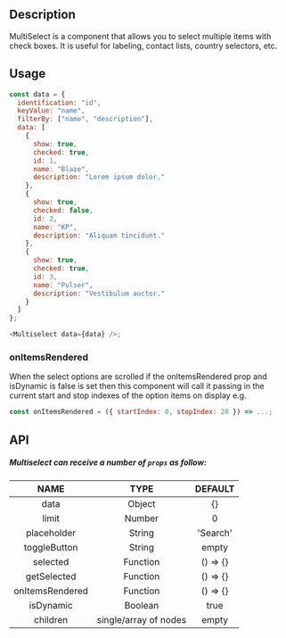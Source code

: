## Description

MultiSelect is a component that allows you to select multiple items with check boxes.
It is useful for labeling, contact lists, country selectors, etc.

## Usage

```js
const data = {
  identification: "id",
  keyValue: "name",
  filterBy: ["name", "description"],
  data: [
    {
      show: true,
      checked: true,
      id: 1,
      name: "Blaze",
      description: "Lorem ipsum dolor."
    },
    {
      show: true,
      checked: false,
      id: 2,
      name: "KP",
      description: "Aliquam tincidunt."
    },
    {
      show: true,
      checked: true,
      id: 3,
      name: "Pulser",
      description: "Vestibulum auctor."
    }
  ]
};

<Multiselect data={data} />;
```

### onItemsRendered

When the select options are scrolled if the onItemsRendered prop and isDynamic is false is set then this component will call it passing in the current start and stop indexes of the option items on display e.g.
```js
const onItemsRendered = ({ startIndex: 0, stopIndex: 20 }) => ...;
```

## API

##### Multiselect can receive a number of `props` as follow:

| NAME              |         TYPE          | DEFAULT  |
| :---------------: | :-------------------: | :------: |
| data              |        Object         |    {}    |
| limit             |        Number         |    0     |
| placeholder       |        String         | 'Search' |
| toggleButton      |        String         |  empty   |
| selected          |       Function        | () => {} |
| getSelected       |       Function        | () => {} |
| onItemsRendered   |       Function        | () => {} |
| isDynamic         |       Boolean         |  true    |
| children          | single/array of nodes |  empty   |
